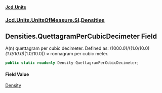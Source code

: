 #### [Jcd.Units](index.md 'index')
### [Jcd.Units.UnitsOfMeasure.SI](Jcd.Units.UnitsOfMeasure.SI.md 'Jcd.Units.UnitsOfMeasure.SI').[Densities](Densities.md 'Jcd.Units.UnitsOfMeasure.SI.Densities')

## Densities.QuettagramPerCubicDecimeter Field

A(n) quettagram per cubic decimeter. Defined as: (1000.0)/((1.0/10.0)*(1.0/10.0)*(1.0/10.0)) × ronnagram per cubic meter.

```csharp
public static readonly Density QuettagramPerCubicDecimeter;
```

#### Field Value
[Density](Density.md 'Jcd.Units.UnitTypes.Density')
